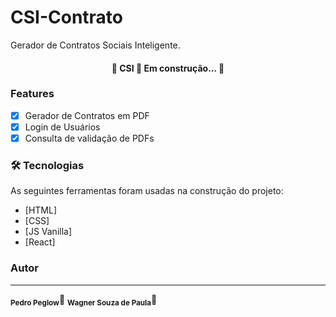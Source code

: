 # CSI-Contrato

Gerador de Contratos Sociais Inteligente.

<h4 align="center"> 
	🏁  CSI 🚀 Em construção...  🚧
</h4>

### Features

- [x] Gerador de Contratos em PDF
- [x] Login de Usuários
- [x] Consulta de validação de PDFs

### 🛠 Tecnologias

As seguintes ferramentas foram usadas na construção do projeto:

- [HTML]
- [CSS]
- [JS Vanilla]
- [React]

### Autor

---

<sub><b>Pedro Peglow</b></sub>🚀
<sub><b>Wagner Souza de Paula</b></sub>🚀
